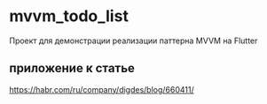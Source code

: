 # mvvm_todo_list

Проект для демонстрации реализации паттерна MVVM на Flutter

## приложение к статье

https://habr.com/ru/company/digdes/blog/660411/

